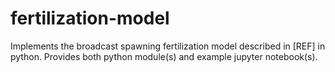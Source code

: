 # fertilization-model
Implements the broadcast spawning fertilization model described in [REF] in python. Provides both python module(s) and example jupyter notebook(s).
